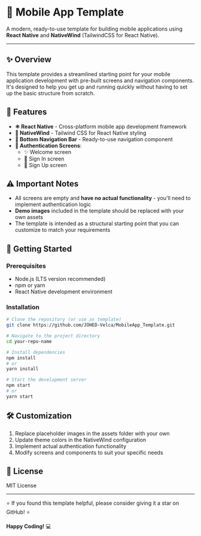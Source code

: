 # 📱 Mobile App Template

A modern, ready-to-use template for building mobile applications using **React Native** and **NativeWind** (TailwindCSS for React Native).

---

## ✨ Overview

This template provides a streamlined starting point for your mobile application development with pre-built screens and navigation components. It's designed to help you get up and running quickly without having to set up the basic structure from scratch.

## 🚀 Features

- **⚛️ React Native** - Cross-platform mobile app development framework
- **🎨 NativeWind** - Tailwind CSS for React Native styling
- **🧭 Bottom Navigation Bar** - Ready-to-use navigation component
- **🔐 Authentication Screens**:
  - ✨ Welcome screen
  - 🔑 Sign In screen
  - 📝 Sign Up screen

## ⚠️ Important Notes

- All screens are empty and **have no actual functionality** - you'll need to implement authentication logic
- **Demo images** included in the template should be replaced with your own assets
- The template is intended as a structural starting point that you can customize to match your requirements

## 🏁 Getting Started

### Prerequisites

- Node.js (LTS version recommended)
- npm or yarn
- React Native development environment

### Installation

```bash
# Clone the repository (or use as template)
git clone https://github.com/JOHED-Velca/MobileApp_Template.git

# Navigate to the project directory
cd your-repo-name

# Install dependencies
npm install
# or
yarn install

# Start the development server
npm start
# or
yarn start
```

## 🛠️ Customization

1. Replace placeholder images in the assets folder with your own
2. Update theme colors in the NativeWind configuration
3. Implement actual authentication functionality
4. Modify screens and components to suit your specific needs

## 📄 License

MIT License

---

⭐ If you found this template helpful, please consider giving it a star on GitHub! ⭐

**Happy Coding!** 💻